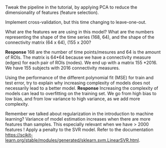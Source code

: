 Tweak the pipeline in the tutorial, by applying PCA to reduce the dimensionality of features (feature selection). 


Implement cross-validation, but this time changing to leave-one-out.

What are the features we are using in this model? What are the numbers representing the shape of the time series (168, 64), and the shape of the connectivity matrix (64 x 64), (155 x 200?

**Response** 168 are the number of time points/mesures and 64 is the amount of ROIs. The matrix is 64*64 because we have a connectivity measure (edges) for each pair of ROIs (nodes). We end up with a matrix 155 *2016. We have 155 subjects with 2016 connectivity measures. 

Using the performance of the different polynomial fit (MSE) for train and test error, try to explain why increasing complexity of models does not necessarily lead to a better model.
**Response** Increasing the complexity of models can lead to overfitting on the training set. We go from high bias to low bias, and from low variance to high variance, as we add more complexity.  

Remember we talked about regularization in the introduction to machine learning? Variance of model estimation increases when there are more features than samples. This especially relevant when we have > 2000 features ! Apply a penalty to the SVR model. Refer to the documentation https://scikit-learn.org/stable/modules/generated/sklearn.svm.LinearSVR.html. 
